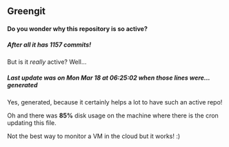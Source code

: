 ## Greengit

#### Do you wonder why this repository is so active?

##### After all it has 1157 commits!

But is it *really* active? Well...

##### Last update was on Mon Mar 18 at 06:25:02 when those lines were... generated

Yes, generated, because it certainly helps a lot to have such an active repo!

Oh and there was **85%** disk usage on the machine
where there is the cron updating this file.

Not the best way to monitor a VM in the cloud but it works! :)
